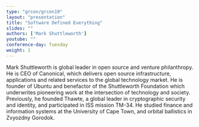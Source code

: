 ```yaml
---
type: "grcon/grcon19"
layout: "presentation"
title: "Software Defined Everything"
slides: ""
authors: ['Mark Shuttleworth']
youtube: ""
conference-day: Tuesday
weight: 1 
---
```

Mark Shuttleworth is global leader in open source and venture philanthropy. He is CEO of Canonical, which delivers open source infrastructure, applications and related services to the global technology market. He is founder of Ubuntu and benefactor of the Shuttleworth Foundation which underwrites pioneering work at the intersection of technology and society. Previously, he founded Thawte, a global leader in cryptographic security and identity, and participated in ISS mission TM-34. He studied finance and information systems at the University of Cape Town, and orbital ballistics in Zvyozdny Gorodok.
